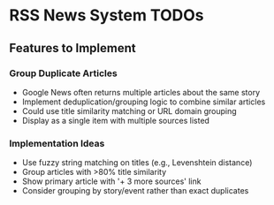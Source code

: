 # RSS News System TODOs

## Features to Implement

### Group Duplicate Articles
- Google News often returns multiple articles about the same story
- Implement deduplication/grouping logic to combine similar articles
- Could use title similarity matching or URL domain grouping
- Display as a single item with multiple sources listed

### Implementation Ideas
- Use fuzzy string matching on titles (e.g., Levenshtein distance)
- Group articles with >80% title similarity
- Show primary article with '+ 3 more sources' link
- Consider grouping by story/event rather than exact duplicates

